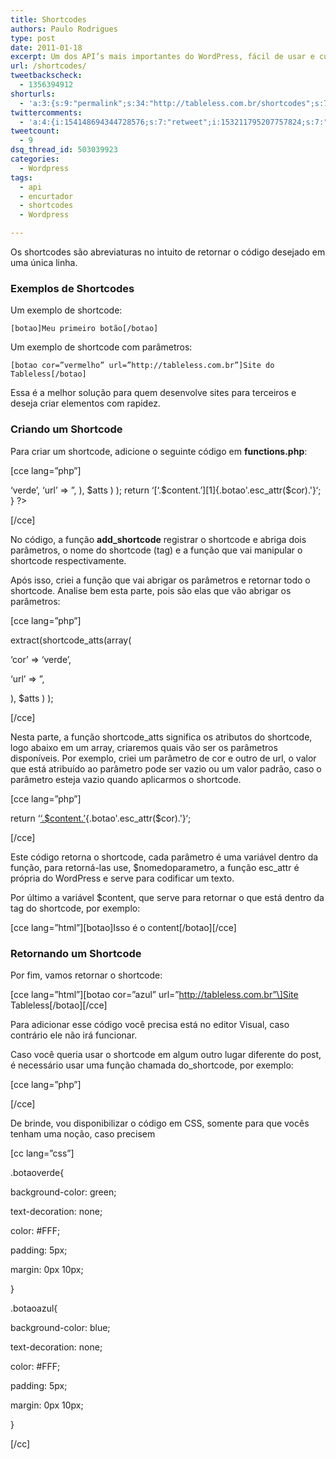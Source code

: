```yaml
---
title: Shortcodes
authors: Paulo Rodrigues
type: post
date: 2011-01-18
excerpt: Um dos API’s mais importantes do WordPress, fácil de usar e customizar.
url: /shortcodes/
tweetbackscheck:
  - 1356394912
shorturls:
  - 'a:3:{s:9:"permalink";s:34:"http://tableless.com.br/shortcodes";s:7:"tinyurl";s:26:"http://tinyurl.com/3j9t5ok";s:4:"isgd";s:19:"http://is.gd/afFxDc";}'
twittercomments:
  - 'a:4:{i:154148694344728576;s:7:"retweet";i:153211795207757824;s:7:"retweet";i:153200260695605248;s:7:"retweet";i:153199207430373376;s:7:"retweet";}'
tweetcount:
  - 9
dsq_thread_id: 503039923
categories:
  - Wordpress
tags:
  - api
  - encurtador
  - shortcodes
  - Wordpress

---
```

Os shortcodes são abreviaturas no intuito de retornar o código desejado em uma única linha.

### Exemplos de Shortcodes

Um exemplo de shortcode: 

`[botao]Meu primeiro botão[/botao]`

Um exemplo de shortcode com parâmetros: 

`[botao cor=”vermelho” url=”http://tableless.com.br”]Site do Tableless[/botao]`

Essa é a melhor solução para quem desenvolve sites para terceiros e deseja criar elementos com rapidez.

### Criando um Shortcode

Para criar um shortcode, adicione o seguinte código em **functions.php**:

[cce lang=&#8221;php&#8221;]
  
<?php
  
add\_shortcode(&#8216;botao&#8217;, &#8216;botao\_shortcode&#8217;);

function botao_shortcode( $atts, $content = null ) {

extract(shortcode_atts(array(
        
&#8216;cor&#8217; => &#8216;verde&#8217;,
        
&#8216;url&#8217; => &#8221;,
     
), $atts ) );

return &#8216;[&#8216;.$content.&#8217;][1]{.botao'.esc_attr($cor).'}&#8216;;
  
}
  
?>
  
[/cce]

No código, a função **add_shortcode** registrar o shortcode e abriga dois parâmetros, o nome do shortcode (tag) e a função que vai manipular o shortcode respectivamente.

Após isso, criei a função que vai abrigar os parâmetros e retornar todo o shortcode. Analise bem esta parte, pois são elas que vão abrigar os parâmetros: 

[cce lang=&#8221;php&#8221;]
     
extract(shortcode_atts(array(
        
&#8216;cor&#8217; => &#8216;verde&#8217;,
        
&#8216;url&#8217; => &#8221;,
     
), $atts ) );
  
[/cce]

Nesta parte, a função shortcode_atts significa os atributos do shortcode, logo abaixo em um array, criaremos quais vão ser os parâmetros disponíveis. Por exemplo, criei um parâmetro de cor e outro de url, o valor que está atribuído ao parâmetro pode ser vazio ou um valor padrão, caso o parâmetro esteja vazio quando aplicarmos o shortcode.

[cce lang=&#8221;php&#8221;]
        
return &#8216;[&#8216;.$content.&#8217;][1]{.botao'.esc_attr($cor).'}&#8216;;
  
[/cce]

Este código retorna o shortcode, cada parâmetro é uma variável dentro da função, para retorná-las use, $nomedoparametro, a função esc_attr é própria do WordPress e serve para codificar um texto. 

Por último a variável $content, que serve para retornar o que está dentro da tag do shortcode, por exemplo:
  
\[cce lang=&#8221;html&#8221;\]\[botao\]Isso é o content\[/botao\]\[/cce\] 

### Retornando um Shortcode

Por fim, vamos retornar o shortcode: 

\[cce lang=&#8221;html&#8221;\]\[botao cor=”azul” url=”http://tableless.com.br”\]Site Tableless\[/botao\]\[/cce\]

Para adicionar esse código você precisa está no editor Visual, caso contrário ele não irá funcionar.

Caso você queria usar o shortcode em algum outro lugar diferente do post, é necessário usar uma função chamada do_shortcode, por exemplo: 

[cce lang=&#8221;php&#8221;]
  
<?php echo do_shortcode(‘[botao cor=”azul” url=”http://tableless.com.br”]Site Tableless [/botao]’); ?>
  
[/cce]

De brinde, vou disponibilizar o código em CSS, somente para que vocês tenham uma noção, caso precisem

[cc lang=&#8221;css&#8221;]
  
.botaoverde{
	  
background-color: green;
	  
text-decoration: none;
	  
color: #FFF;
	  
padding: 5px;
	  
margin: 0px 10px;
  
}

.botaoazul{
	  
background-color: blue;
	  
text-decoration: none;
	  
color: #FFF;
	  
padding: 5px;
	  
margin: 0px 10px;
  
}

[/cc]

 [1]: '.esc_attr($url).' "'.$content.'"